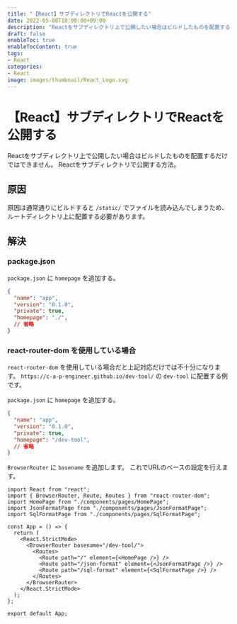 ```yaml
---
title: "【React】サブディレクトリでReactを公開する"
date: 2022-05-08T18:00:00+09:00
description: "Reactをサブディレクトリ上で公開したい場合はビルドしたものを配置するだけではできません。Reactをサブディレクトリで公開する方法。"
draft: false
enableToc: true
enableTocContent: true
tags: 
- React
categories: 
- React
image: images/thumbnail/React_Logo.svg
---
```


# 【React】サブディレクトリでReactを公開する
Reactをサブディレクトリ上で公開したい場合はビルドしたものを配置するだけではできません。
Reactをサブディレクトリで公開する方法。

## 原因
原因は通常通りにビルドすると `/static/` でファイルを読み込んでしまうため、ルートディレクトリ上に配置する必要があります。

## 解決

### package.json
`package.json` に `homepage` を追加する。
```json:package.json {linenos=table,hl_lines=[5]}
{
  "name": "app",
  "version": "0.1.0",
  "private": true,
  "homepage": "./",
  // 省略
}
```

### react-router-dom を使用している場合
`react-router-dom` を使用している場合だと上記対応だけでは不十分になります。
`https://c-a-p-engineer.github.io/dev-tool/` の `dev-tool` に配置する例です。

`package.json` に `homepage` を追加する。
```json:package.json {linenos=table,hl_lines=[5]}
{
  "name": "app",
  "version": "0.1.0",
  "private": true,
  "homepage": "/dev-tool",
  // 省略
}
```

`BrowserRouter` に `basename` を追加します。
これでURLのベースの設定を行えます。
```javascript:src/App.tsx {linenos=table,hl_lines=[10]}
import React from "react";
import { BrowserRouter, Route, Routes } from "react-router-dom";
import HomePage from "./components/pages/HomePage";
import JsonFormatPage from "./components/pages/JsonFormatPage";
import SqlFormatPage from "./components/pages/SqlFormatPage";

const App = () => {
  return (
    <React.StrictMode>
      <BrowserRouter basename="/dev-tool/">
        <Routes>
          <Route path="/" element={<HomePage />} />
          <Route path="/json-format" element={<JsonFormatPage />} />
          <Route path="/sql-format" element={<SqlFormatPage />} />
        </Routes>
      </BrowserRouter>
    </React.StrictMode>
  );
};

export default App;
```